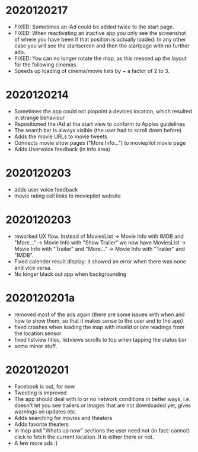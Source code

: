 # 2020120217

- FIXED: Sometimes an iAd could be added twice to the start page.
- FIXED: When reactivating an inactive app you only see the screenshot of
  where you have been if that position is actually loaded. In any other case
  you will see the startscreen and then the startpage with no further ado.
- FIXED: You can no longer rotate the map, as this messed up the layout for the
  following cinemas.
- Speeds up loading of cinema/movie lists by ~ a factor of 2 to 3.

# 2020120214

- Sometimes the app could not pinpoint a devices location, which resulted in strange behaviour
- Repositioned the iAd at the start view to conform to Apples guidelines
- The search bar is always visible (the user had to scroll down before)
- Adds the movie URLs to movie tweets
- Connects movie show pages ("More Info…") to moviepilot movie page
- Adds Uservoice feedback (in info area)

# 2020120203

- adds user voice feedback
- movie rating cell links to moviepilot website

# 2020120203

- reworked UX flow. Instead of MoviesList -> Movie Info with IMDB and "More..." -> Movie Info with "Show Trailer" we now have MoviesList -> Movie Info with "Trailer" and "More..." -> Movie Info with "Trailer" and "IMDB".
- Fixed calender result display: it showed an error when there was none and vice versa.
- No longer black out app when backgrounding

# 2020120201a

- removed most of the ads again (there are some issues with when and how to show them, so that it makes sense to the user and to the app)
- fixed crashes when loading the map with invalid or late readings from the location sensor
- fixed listview titles, listviews scrolls to top when tapping the status bar
- some minor stuff.

# 2020120201

- Facebook is out, for now
- Tweeting is improved
- The app should deal with lo or no network conditions in better ways, i.e. doesn't let you see trailers or images that are not downloaded yet, gives warnings on updates etc.
- Adds searching for movies and theaters
- Adds favorite theaters
- In map and "Whats up now" sections the user need not (in fact: cannot) click to fetch the current location. It is either there or not.
- A few more ads :)
